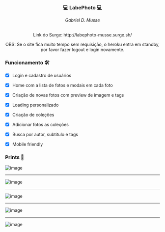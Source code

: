 ### <p align="center">💻 LabePhoto 💻</p>

<div align="center" margin-bottom="10px">
  <i>Gabriel D. Musse</i>
</div> 
&nbsp
<p align="center">Link do Surge: http://labephoto-musse.surge.sh/</p>
<p align="center">OBS: Se o site fica muito tempo sem requisição, o heroku entra em standby, por favor fazer logout e login novamente.</p>


### Funcionamento 🛠

- [x] Login e cadastro de usuários
- [x] Home com a lista de fotos e modais em cada foto
- [x] Criação de novas fotos com preview de imagem e tags
- [x] Loading personalizado
- [x] Criação de coleções
- [x] Adicionar fotos as coleções
- [x] Busca por autor, subtitulo e tags
- [x] Mobile friendly


### Prints 🎨
![image](https://user-images.githubusercontent.com/60359003/125125063-76263680-e0cf-11eb-85ca-108a5e21b610.png)


***

![image](https://user-images.githubusercontent.com/60359003/125125080-7cb4ae00-e0cf-11eb-8426-7be3880c2a41.png)

***

![image](https://user-images.githubusercontent.com/60359003/125125117-8b02ca00-e0cf-11eb-808f-4394513f0ff7.png)

***

![image](https://user-images.githubusercontent.com/60359003/125125140-90f8ab00-e0cf-11eb-8ecb-6198b0eaca1a.png)

***

![image](https://user-images.githubusercontent.com/60359003/125125166-9950e600-e0cf-11eb-80a3-abcb1c1d8f8c.png)
